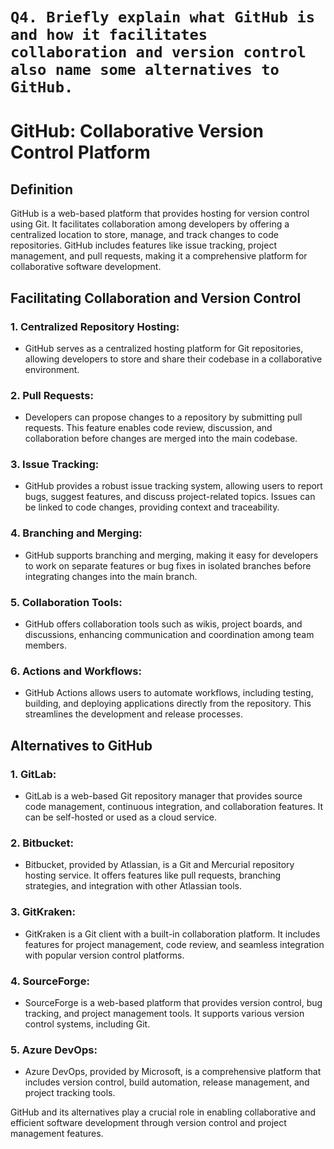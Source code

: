 # ```Q4. Briefly explain what GitHub is and how it facilitates collaboration and version control also name some alternatives to GitHub. ```

# GitHub: Collaborative Version Control Platform

## Definition
GitHub is a web-based platform that provides hosting for version control using Git. It facilitates collaboration among developers by offering a centralized location to store, manage, and track changes to code repositories. GitHub includes features like issue tracking, project management, and pull requests, making it a comprehensive platform for collaborative software development.

## Facilitating Collaboration and Version Control

### 1. **Centralized Repository Hosting:**
   - GitHub serves as a centralized hosting platform for Git repositories, allowing developers to store and share their codebase in a collaborative environment.

### 2. **Pull Requests:**
   - Developers can propose changes to a repository by submitting pull requests. This feature enables code review, discussion, and collaboration before changes are merged into the main codebase.

### 3. **Issue Tracking:**
   - GitHub provides a robust issue tracking system, allowing users to report bugs, suggest features, and discuss project-related topics. Issues can be linked to code changes, providing context and traceability.

### 4. **Branching and Merging:**
   - GitHub supports branching and merging, making it easy for developers to work on separate features or bug fixes in isolated branches before integrating changes into the main branch.

### 5. **Collaboration Tools:**
   - GitHub offers collaboration tools such as wikis, project boards, and discussions, enhancing communication and coordination among team members.

### 6. **Actions and Workflows:**
   - GitHub Actions allows users to automate workflows, including testing, building, and deploying applications directly from the repository. This streamlines the development and release processes.

## Alternatives to GitHub

### 1. **GitLab:**
   - GitLab is a web-based Git repository manager that provides source code management, continuous integration, and collaboration features. It can be self-hosted or used as a cloud service.

### 2. **Bitbucket:**
   - Bitbucket, provided by Atlassian, is a Git and Mercurial repository hosting service. It offers features like pull requests, branching strategies, and integration with other Atlassian tools.

### 3. **GitKraken:**
   - GitKraken is a Git client with a built-in collaboration platform. It includes features for project management, code review, and seamless integration with popular version control platforms.

### 4. **SourceForge:**
   - SourceForge is a web-based platform that provides version control, bug tracking, and project management tools. It supports various version control systems, including Git.

### 5. **Azure DevOps:**
   - Azure DevOps, provided by Microsoft, is a comprehensive platform that includes version control, build automation, release management, and project tracking tools.

GitHub and its alternatives play a crucial role in enabling collaborative and efficient software development through version control and project management features.
